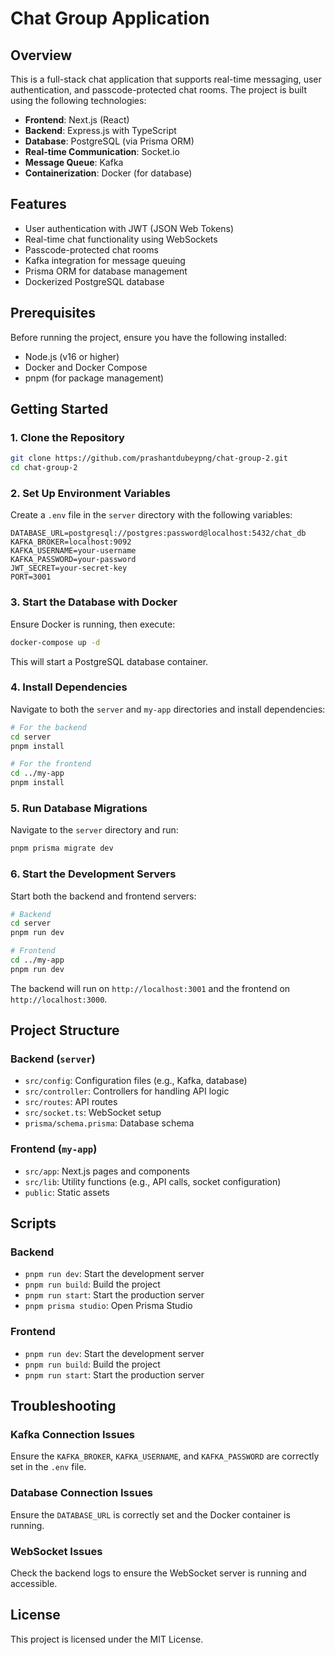 # Chat Group Application

## Overview
This is a full-stack chat application that supports real-time messaging, user authentication, and passcode-protected chat rooms. The project is built using the following technologies:

- **Frontend**: Next.js (React)
- **Backend**: Express.js with TypeScript
- **Database**: PostgreSQL (via Prisma ORM)
- **Real-time Communication**: Socket.io
- **Message Queue**: Kafka
- **Containerization**: Docker (for database)

## Features
- User authentication with JWT (JSON Web Tokens)
- Real-time chat functionality using WebSockets
- Passcode-protected chat rooms
- Kafka integration for message queuing
- Prisma ORM for database management
- Dockerized PostgreSQL database

## Prerequisites
Before running the project, ensure you have the following installed:

- Node.js (v16 or higher)
- Docker and Docker Compose
- pnpm (for package management)

## Getting Started

### 1. Clone the Repository
```bash
git clone https://github.com/prashantdubeypng/chat-group-2.git
cd chat-group-2
```

### 2. Set Up Environment Variables
Create a `.env` file in the `server` directory with the following variables:
```env
DATABASE_URL=postgresql://postgres:password@localhost:5432/chat_db
KAFKA_BROKER=localhost:9092
KAFKA_USERNAME=your-username
KAFKA_PASSWORD=your-password
JWT_SECRET=your-secret-key
PORT=3001
```

### 3. Start the Database with Docker
Ensure Docker is running, then execute:
```bash
docker-compose up -d
```
This will start a PostgreSQL database container.

### 4. Install Dependencies
Navigate to both the `server` and `my-app` directories and install dependencies:
```bash
# For the backend
cd server
pnpm install

# For the frontend
cd ../my-app
pnpm install
```

### 5. Run Database Migrations
Navigate to the `server` directory and run:
```bash
pnpm prisma migrate dev
```

### 6. Start the Development Servers
Start both the backend and frontend servers:
```bash
# Backend
cd server
pnpm run dev

# Frontend
cd ../my-app
pnpm run dev
```

The backend will run on `http://localhost:3001` and the frontend on `http://localhost:3000`.

## Project Structure

### Backend (`server`)
- `src/config`: Configuration files (e.g., Kafka, database)
- `src/controller`: Controllers for handling API logic
- `src/routes`: API routes
- `src/socket.ts`: WebSocket setup
- `prisma/schema.prisma`: Database schema

### Frontend (`my-app`)
- `src/app`: Next.js pages and components
- `src/lib`: Utility functions (e.g., API calls, socket configuration)
- `public`: Static assets

## Scripts

### Backend
- `pnpm run dev`: Start the development server
- `pnpm run build`: Build the project
- `pnpm run start`: Start the production server
- `pnpm prisma studio`: Open Prisma Studio

### Frontend
- `pnpm run dev`: Start the development server
- `pnpm run build`: Build the project
- `pnpm run start`: Start the production server

## Troubleshooting

### Kafka Connection Issues
Ensure the `KAFKA_BROKER`, `KAFKA_USERNAME`, and `KAFKA_PASSWORD` are correctly set in the `.env` file.

### Database Connection Issues
Ensure the `DATABASE_URL` is correctly set and the Docker container is running.

### WebSocket Issues
Check the backend logs to ensure the WebSocket server is running and accessible.

## License
This project is licensed under the MIT License.
